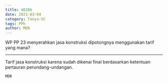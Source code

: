 ```yaml
---
title: 46286
date: 2021-03-04
category: Tanya-SC
tags: PPh
author: MDR
---
```


WP PP 23 menyerahkan jasa konstruksi dipotongnya menggunakan tarif yang mana?

---

Tarif jasa konstruksi karena sudah dikenai final berdasarkan ketentuan pertauran perundang-undangan.

`MDR`
